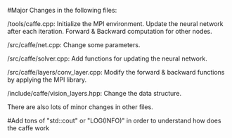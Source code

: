 #Major Changes in the following files:


/tools/caffe.cpp:
		Initialize the MPI environment. 
		Update the neural network after each iteration. 
		Forward & Backward computation for other nodes. 

/src/caffe/net.cpp:
		Change some parameters. 

/src/caffe/solver.cpp:
		Add functions for updating the neural network. 

/src/caffe/layers/conv_layer.cpp:
		Modify the forward & backward functions by applying the MPI library. 

/include/caffe/vision_layers.hpp:
		Change the data structure. 

There are also lots of minor changes in other files.

#Add tons of "std::cout" or "LOG(INFO)" in order to understand how does the caffe work
